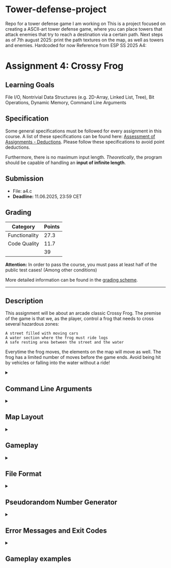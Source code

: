 # Tower-defense-project
Repo for a tower defense game I am working on
This is a project focused on creating a ASCII-art tower defense game, where you can place towers that attack enemies that try to reach a destination via a certain path. 
Next steps as of 7th august 2025:
print the path textures on the map, as well as towers and enemies. Hardcoded for now
Reference from ESP SS 2025 A4: 
# Assignment 4: Crossy Frog

## Learning Goals
File I/O, Nontrivial Data Structures (e.g. 2D-Array, Linked List, Tree), Bit Operations, Dynamic Memory, Command Line Arguments

## Specification
Some general specifications must be followed for every assignment in this course. A list of these specifications can be
found here: [Assessment of Assignments - Deductions](https://www.notion.so/coding-tugraz/Assessment-of-Assignments-How-do-you-get-your-points-d7cca6cc89a344e38ad74dd3ccb73cb3?pvs=4#e3203e50b1fc4ba787bdbf5fb46262ae).
Please follow these specifications to avoid point deductions. 

Furthermore, there is no maximum input length. *Theoretically*, the program should be capable of handling an **input of infinite length**.

## Submission
* File: a4.c
* **Deadline:** 11.06.2025, 23:59 CET

## Grading

| Category	    | Points | 
|---------------|--------|
| Functionality | 27.3   |
| Code Quality  | 11.7   |
|               | 39     |

**Attention:** In order to pass the course, you must pass at least half of the public test cases! (Among other conditions)

More detailed information can be found in the [grading scheme](https://coding-tugraz.notion.site/Assessment-of-Assignments-How-do-you-get-your-points-d7cca6cc89a344e38ad74dd3ccb73cb3). 

---

## Description
This assignment will be about an arcade classic Crossy Frog. The premise of the game is that we, as the player, control a frog that needs to cross several hazardous zones:

    A street filled with moving cars
    A water section where the frog must ride logs
    A safe resting area between the street and the water

Everytime the frog moves, the elements on the map will move as well.
The frog has a limited number of moves before the game ends. Avoid being hit by vehicles or falling into the water without a ride!

<details>
<summary><h2>Command Line Arguments</h2></summary>

The program receives five optional command line arguments: `--size`, `--moves`, `--street-distance`, `--water-distance`, and `--seed`.
Each of these arguments comes with some parameters, as described in the table below. The arguments can appear in any order, 
however, the parameters must directly follow the argument; otherwise, an error is thrown (see [Error Messages and Exit Codes](#error-messages-and-exit-codes)). 
If any of the arguments is not given in the command line, its default value should be used, as described in the table below.  

| Argument            | Num. Params (Type) | Parameters      | Default  | Bounds (lower, upper)   | Description                                                               |
|---------------------|--------------------|-----------------|----------|-------------------------|---------------------------------------------------------------------------|
| `--size`            | 2 (int, int)       | `height width ` | **9 40** | 6, INT_MAX / 6, INT_MAX | number of lanes and number of tiles in width                              |
| `--moves`           | 1 (int)            | `moves`         | **50**   | 1, INT_MAX              | the number of moves the player has to reach the goal                      |
| `--street-distance` | 2 (int, int)       | `min max`       | **4 20** | 2, INT_MAX              | the minimum and maximum distance between two vehicles on a street         |
| `--water-distance`  | 2 (int, int)       | `min max`       | **4 8**  | 2, INT_MAX              | the minimum and maximum distance between two objects on a water lane      |
| `--seed`            | 1 (int)            | `seed`          | **0**    | INT_MIN, INT_MAX        | the seed for the [pseudorandom generator](#pseudorandom-number-generator) |

An argument may be given multiple times; in that case, anything but its last occurrence should be ignored.
If the arguments are given in a wrong format or not within their respective bounds, an error is thrown and the 
program should exit with the corresponding exit code (see [Error Messages and Exit Codes](#error-messages-and-exit-codes)).

</details>

<details>
<summary><h2>Map Layout</h2></summary>

The width and height of the map are specified by the `--size` argument.

The map is represented by a set of stacked lanes. Each lane has a height of 2 ASCII characters.
The number of lanes is given by the `height` of the map. Since every lane take sup 2 characters, the height of the map
in terms of ASCII characters is `height * 2`.
The width of the map in terms of ASCII characters corresponds to the `width` parameter from the `--size` argument.

There are three types of lanes in the game, each with its own characteristics and ASCII representations.

- *Road lanes* - represented by `' '` (Spaces): These lanes are filled with cars 
- *Water lanes* - represented by `'~'`: These lanes are filled with logs
- *Safe zone* - represented by `░`: These lanes are resting areas, where the frog can rest and plan its next move.

The layout of these lanes from top to bottom is always as follows:

| Lane Type | Number of Lanes         |
|-----------|-------------------------|
| Safe zone | 1                       |
| Water     | ceil(( lanes - 3 ) /2)  |
| Safe zone | 1                       |
| Road      | floor(( lanes - 3 ) /2) |
| Safe zone | 1                       |

_The ceiling function `ceil()` rounds up to the nearest integer, and the floor function `floor()` rounds down to the nearest integer._

<details>
<summary><h3>Map Output</h3></summary>

### Printing Safe Zones

A Safe zone lane starts with three spaces (`' '`), followed by a Hashtag (`'#'`) followed by `width` times the character `░`.
At the end another Hashtag (`'#'`) is placed.

This is one safe zone lane, with a width of 10 characters:

````
   #░░░░░░░░░░#
   #░░░░░░░░░░#
````

### Printing Water and Road Lanes

Instead of three leading spaces, the water and road lanes start with a number indicating the speed of the lane,
followed by the direction of the lane (either `'>'` or `'<'`), followed by a space (`' '`).
The direction and speed are randomly generated (see [Map initialisation](#map-initialisation)).
The speed is an integer from `1` to `4`.

A Single 10 character wide water lane with a speed of 2 and a direction to the right would look like this:

````
2> #~~~~~~~~~~#
2> #~~~~~~~~~~#
````

A single 10 character wide road lane with a speed of 1 and a direction to the left would look like this:

````
1< #          #
1< #          #
````

Here is an example of an 8x40 map (8 lanes, which are 2 characters high and 40 characters wide).

````
   #░░░░░░░░░░░░░░░░░░░░░░░░░░░░░░░░░░░░░░░░# <- This is a safe zone and the goal of the frog
   #░░░░░░░░░░░░░░░░░░░░░░░░░░░░░░░░░░░░░░░░#
4< #~~~~~~~~~~~~~~~~~~~~~~~~~~~~~~~~~~~~~~~~# <- Water lane
4< #~~~~~~~~~~~~~~~~~~~~~~~~~~~~~~~~~~~~~~~~#
2> #~~~~~~~~~~~~~~~~~~~~~~~~~~~~~~~~~~~~~~~~# <- Another water lane
2> #~~~~~~~~~~~~~~~~~~~~~~~~~~~~~~~~~~~~~~~~#
2> #~~~~~~~~~~~~~~~~~~~~~~~~~~~~~~~~~~~~~~~~# <- Another water lane
2> #~~~~~~~~~~~~~~~~~~~~~~~~~~~~~~~~~~~~~~~~#
   #░░░░░░░░░░░░░░░░░░░░░░░░░░░░░░░░░░░░░░░░# <- Safe zone
   #░░░░░░░░░░░░░░░░░░░░░░░░░░░░░░░░░░░░░░░░#
1> #                                        # <- Road lane
1> #                                        #
2< #                                        # <- Another road lane
2< #                                        #
   #░░░░░░░░░░░░░░░░░░░░░░░░░░░░░░░░░░░░░░░░# <- Safe zone
   #░░░░░░░░░░░░░░░░░░░░░░░░░░░░░░░░░░░░░░░░#
````

In this map are 3 water lanes because ceil((8 - 3) / 2) = 3. 
The water lanes are followed by 2 road lanes, because floor((8 - 3) / 2) = 2.

### Map Objects

#### Frog

The frog is represented by the following ASCII art:

````
oo
/\
````

The movement of the frog can then be controlled with a set of commands (see [Gameplay](#gameplay)).
The goal of the player is to navigate the frog from the bottom of the map to the top of the map,
without being hit by a vehicle or falling into the water.

#### Cars

**Road lanes** contain **cars**, which have the following ascii representation when moving from left to right:

````
||O\_
O---O
````

Or the following ascii representation when moving from right to left:

````
_/O||
O---O
````

#### Logs

**Water lanes** contain **logs**. Logs are represented by `'B'`s. The length of logs
is variable and can be between 3 and 10 characters (see [Map Generation Algorithm](#map-initialisation)).
This is a log of length 4:

````
2> #  BBBB                   #
2> #  BBBB                   #
````

</details>


<details>
<summary><h3>Map Initialisation</h3></summary>
<a id="map-initialisation"></a>

Everytime the [start](#commands) command is entered, the map should be initialized. 
The frog is placed in the bottom safe zone of the map, in the middle of the lane.
If the lane width is odd, the frog is placed one field to the left of the middle. 

````
   #░░░oo░░░░#
   #░░░/\░░░░#
````

Otherwise exactly in the middle of the lane.

````
   #░░░░oo░░░░#
   #░░░░/\░░░░#
````

Then an initial map layout is generated.
First, the speed and direction of the lane are randomly generated. 
For this the function `random(min, max)` is used.
See [Pseudorandom Number Generator](#pseudorandom-number-generator) for more detail.
This process is described in the following pseudocode:

````
for each lane from top to bottom:
    random_number <- random(0, 1)
    if random_number equals 0:
        direction <- right
    else:
        direction <- left
    speed <- random(1, 4)
    
    setLaneSpeedAndDirection(speed, direction)
````

Things to note:
- The direction is generated before the speed! Additionally, the lanes speed and direction are generated from top 
to bottom.
- The random function is also called for safe zones! (even though the values are never used)

Next the obstacles are placed on the map. This also happens randomly. The process
uses the `--street-distance` and `--water-distance` arguments to determine the minimum and maximum distance between objects.
The process uses three key functions:

- `initializeMap()`: This iterates over the lane positions from the end of the lane to the start of the lane
  and calls the `randomlySpawnObject` function for each position.
- `getFirstObstaclePosition()`: This function reports the position of the first obstacle in the lane.
- `randomlySpawnObject(position)`: This function randomly spawns an object at the given position.


#### Initialize Map

The following pseudocode describes the `initializeMap` function:

````
function initializeMap:
    for lane from top to bottom:
        if lane is a safe zone:
            continue
        for position from end of lane to start of lane:
            randomlySpawnObject(position)
`````

Note, first position from the end is width - 1 and the last position is 0.

#### First Position Of An Obstacle

The first position of the obstacle should be the index of the
first character of the obstacle in the lane.

<details>
<summary><h5>Example</h5></summary>

In this example the first position of the obstacle is 2.

````
2> #  BBBB                   #
2> #  BBBB                   #
````

In the following example the first position of the obstacle is 3.

````
2< #                  BBBB   #
2< #                  BBBB   #
````
</details>

The function `getFirstObstaclePosition` should return a very large number if there is no obstacle in the lane.

#### Randomly Spawn An Obstacle

The following pseudocode describes the `randomlySpawnObject` function:

````
function randomlySpawnObject(position):
     first_obstacle_position <- getFirstObstaclePosition()
     
     if first_obstacle_position - position <= minimum_distance:
         return
     
     upper_limit_for_random <- 0
     if no obstacle on lane:
         upper_limit_for_random <- position - lane_width + maximum_distance + 1
     else:
         upper_limit_for_random <- position - first_obstacle_position + maximum_distance + 1   
 
     random_number = random(0, upper_limit_for_random)
     if random_number equals 0:
         if lane is street:
             spawn_new_car(position)
         else if lane is water:
             length <- random(minimum_length, maximum_length)
             spawn_new_log(position, length)
````

Note, that the values of `minimum_distance`, `maximum_distance`
are given by the `--street-distance` and `--water-distance` arguments. They depend on the type of the lane.
The `minimum_length`, and `maximum_length` are 3 and 10.
Also, if the algorithm decides to spawn a new object at a `position`, the tip of the object should be at that `position`.

<details>
<summary><h5>Example</h5></summary>

````
2< #                   #
2< #                   #
````

In this example, the algorithm decided to spawn a new car at the position 2 on the lane above.

````
2< #                _/O#
2< #                O--#
````

</details>
</details>

<details>
<summary><h3>Updating The Lanes</h3></summary>
<a id="updating-the-map"></a>

Everytime the frog moves, or the `stay` command is used, the map should be updated, 
and the objects on the map should move, in the direction of the lane at the speed of the lane.
Logically that happens **after** the frog has moved.
The speed of the lane determines the number of characters an object moves in one update.
If the frog is on a log, it should move with the log.

<details>
<summary><h5>Example</h5></summary>
If the speed of a lane is 2 and the direction is right, a car would move like that:

Before the update:

````
2> #   ||O\_         #
2> #   O---O         #
````

After the update

````
2> #     ||O\_       #
2> #     O---O       #
````

</details>

If the object reaches the end of the lane, it will disappear, character by character, until it is gone.
Once no character is visible on the lane, the object should cease to exist. This is important
for the `save` and `load` commands.

<details>
<summary><h5>Example</h5></summary>

E.g. if the speed of a street is 2 and the direction is left, a Car would move like that:
 
Before the update

````
2< #_/O||                 #
2< #O---O                 #
````
After the update

````
2< #O||                   #
2< #--O                   #
````

</details>

When the objects are updated, it must also be decided whether a new object should be spawned at the start of a lane (position 0). 
This is done by the `randomlySpawnObject` function after the objects have been moved.

If the speed of the lane is greater than 1, the obstacles should be moved in steps of one character at
a time until the correct number of characters has been moved. After every step, the `randomlySpawnObject` function
should be called to check if a new object should be spawned at the start of the lane.

</details>

<details>
<summary><h3>Putting It All Together</h3></summary>
<a id="putting-it-all-together"></a>

If the game **is running** (or one time when the player won or lost) the map should be printed after every **successful** command execution
The map should be printed from the top lane to the bottom lane.
Note, that the frog is prioritized over all other objects. If the frog is on the same position as another object,
the frog should be drawn.
The map is followed up by an empty line.
Under this empty line should be an indicator of the number of moves left.

```
Moves left: <number of moves left>\n
```

<details>

<summary><h4>Example</h4></summary>

````
   #░░░░░░░░░░░░░░░░░░░░░░░░░░░░░░░░░░░░░░░░#
   #░░░░░░░░░░░░░░░░░░░░░░░░░░░░░░░░░░░░░░░░#
4< #~BBB~~~~~~~BBBB~~~~~~~BBB~~~~~~~BBBBB~~~#
4< #~BBB~~~~~~~BBBB~~~~~~~BBB~~~~~~~BBBBB~~~#
4< #~~~~~~~BBBBB~~~~~~~BBB~~~~~~~~BBBBBBB~~~#
4< #~~~~~~~BBBBB~~~~~~~BBB~~~~~~~~BBBBBBB~~~#
1> #BB~~~~~BBB~~~~BBBBBBBBB~~~~~~~BBBBBBBBB~#
1> #BB~~~~~BBB~~~~BBBBBBBBB~~~~~~~BBBBBBBBB~#
   #░░░░░░░░░░░░░░░░░░░░░░░░░░░░░░░░░░░░░░░░#
   #░░░░░░░░░░░░░░░░░░░░░░░░░░░░░░░░░░░░░░░░#
4> #O\_       ||O\_               ||O\_     #
4> #--O       O---O               O---O     #
4> #||O\_                    ||O\_          #
4> #O---O                    O---O          #
3< #           _/O||                     _/O#
3< #           O---O                     O--#
   #░░░░░░░░░░░░░░░░░░░oo░░░░░░░░░░░░░░░░░░░#
   #░░░░░░░░░░░░░░░░░░░/\░░░░░░░░░░░░░░░░░░░#

Moves left: 50
````

</details>
</details>
</details>

<details>
<summary><h2>Gameplay</h2></summary>

When the game first starts, the command line arguments are parsed.
If that didn't result in any errors, which would lead to an exit code,
the [pseudorandom number generator](#pseudorandom-number-generator) 
should be seeded with the seed given by the `--seed` argument.
After that, the game should print the following welcome message:
    
```
Welcome to Crossy Frog! Get ready for an adventure!\n\n
```

From now on, the player can enter commands to control the frog or save/load the game.

### Commands
When running, the program should always output the following command prompt (mind the spaces):

```
 > 
```

If the prompt is not printed, the testcases will time out!
The user can then enter commands to control the frog or save/load the game.
**The length of the input is not limited.** The following commands are available:

| Command | Parameters  | Description                                       |
|---------|-------------|---------------------------------------------------|
| `start` | *none*      | Generates the map and starts the game             |
| `up`    | *none*      | Makes the frog go 2 characters upwards            |
| `down`  | *none*      | Makes the frog go 2 characters downwards          |
| `left`  | *none*      | Makes the frog go 2 characters to the left        |
| `right` | *none*      | Makes the frog go 2 characters to the right       |
| `stay`  | *none*      | The frog stays in place for one turn              |
| `crawl` | `direction` | The frog moves only by one character instead of 2 |
| `save`  | `filename`  | Saves the current game to a file                  |
| `load`  | `filename`  | Loads a game from a file                          |
| `quit`  | *none*      | Quits the game                                    |
| `EOF`   | *none*      | Quits the game without a message                  |

If a command is entered that is not in the list above or if the command is missing arguments,
the program should print an [error message](#error-messages-and-exit-codes) and continue with another command prompt.
More than one space between commands and parameters will not be tested.

Initially, the player has the option to either start the game, load a game from a file, or quit the game.
If the game is running, the map should be printed after every successful command execution (except for quit and EOF).

Also, everytime the frog moves (or the `stay` command is used), the map should be updated.

If the frog reaches the top of the Safe Zone, the game should end and the following message should be printed.
Note, that the program execution should not end, but give the player the option to start a new game.

```
Congratulations! You made it to the top!\n\n
```

The game can also be lost. The following things can happen and should be handled in this order:

| Event                                            | Message                                        |
|--------------------------------------------------|------------------------------------------------|
| The player runs out of moves                     | `Game Over! You ran out of moves!\n\n`         |
| Frog collides with a vehicle                     | `Game Over! You got run over!\n\n`             |
| Frog falls into the water                        | `Game Over! You drowned!\n\n`                  | 
| Frog gets flushed off of the map on a water lane | `Game Over! You got flushed from the map!\n\n` |

If the game is lost or won, the map should be printed one last time, after printing
the message.

<details>
<summary><h4>EOF</h4></summary>

Ends the game without a message with exit code 0. Note, that this is not the string `"EOF"`, but the value that indicates
that the input stream has been closed (e.g. when the terminal is closed).
EOF in a terminal can be triggered by pressing `Ctrl+D` key combination on Unix systems and `Ctrl+Z` on Windows systems.

</details>

<details>
<summary><h4>quit</h4></summary>

Ends the game with exit code 0 and the following message:

```
Bye!\n
```

</details>

<details>
<summary><h4>start</h4></summary>

When the `start` command is entered, the game starts. The frog is placed
at its starting position and the map is initialized with cars and logs
according to the map generation algorithm.
Throughout the game, the player should always be able to enter this command to restart the game. After every
call, a new map should be generated. 
The number of remaining moves should be reset to the value given by the `--moves` argument.
After that, the following message should be printed:

```
The Game started! Hop fast, dodge smart and reach the top!\n\n
```

Followed by the map and the number of moves left.

<details>
<summary><h4>Example</h4></summary>

````
 > start
The Game started! Hop fast, dodge smart and reach the top!

   #░░░░░░░░░░░░░░░░░░░░░░░░░░░░░░░░░░░░░░░░#
   #░░░░░░░░░░░░░░░░░░░░░░░░░░░░░░░░░░░░░░░░#
4< #~~~~~BBBBBBBBBB~~~~~~~BBBBBB~~~~~~~BBBBB#
4< #~~~~~BBBBBBBBBB~~~~~~~BBBBBB~~~~~~~BBBBB#
4< #~~~~~~~~BBBBBBBB~~~~~BBBB~~~~~BBBBBB~~~~#
4< #~~~~~~~~BBBBBBBB~~~~~BBBB~~~~~BBBBBB~~~~#
1> #~~~~~~BBBBBBBB~~~~BBBB~~~~~~~BBBBBBB~~~~#
1> #~~~~~~BBBBBBBB~~~~BBBB~~~~~~~BBBBBBB~~~~#
   #░░░░░░░░░░░░░░░░░░░░░░░░░░░░░░░░░░░░░░░░#
   #░░░░░░░░░░░░░░░░░░░░░░░░░░░░░░░░░░░░░░░░#
4> #O\_     ||O\_              ||O\_        #
4> #--O     O---O              O---O        #
4> #_              ||O\_               ||O\_#
4> #O              O---O               O---O#
   #░░░░░░░░░░░░░░░░░░░oo░░░░░░░░░░░░░░░░░░░#
   #░░░░░░░░░░░░░░░░░░░/\░░░░░░░░░░░░░░░░░░░#

Moves left: 50
 > 
````

</details>
</details>

<details>
<summary><h4>up, down, left, right, stay</h4></summary>

When the `up`, `down`, `left`, `right` or `stay` command is entered, the frog should move in the corresponding direction
by two ASCII characters or stay in place in case of the `stay` command.

If the frog is at the leftmost or rightmost position, it stays in place and
this will still count as a move. That means the number of moves left should be decremented by one.

If the frog is only able to move one character and would hit one of the ends of the map otherwise, it should
move by only one character. The same holds true for the bottom of the map. If the frog is at the bottom of the map
and moves down, the frog shouldn't move, but the move should still count.

Despite that, the frog can indirectly still be partially moved outside the map if it is on a
log that moves out of the map.

</details>

<details>
<summary><h4>crawl</h4></summary>

The command `crawl` is used to move the frog only by one character instead of two. 
It expects one parameter, which is the direction the frog should move. The direction can be one of the following values:

- `left`
- `right`

If the direction is not valid or the command is missing arguments, the program should print an [error message](#error-messages-and-exit-codes).

Otherwise, the movement behaviour should be the same as with the `left`, `right` commands, but the frog should only move by one character.

</details>
<details>
<summary><h4>load, save</h4></summary>

When the `save` and `load` commands are entered, the current game state should be saved to a file or loaded from a file, respectively.
If the file cannot be opened, the corresponding error message should be printed (see [Error Messages and Exit Codes](#error-messages-and-exit-codes)).

<details>
<summary><h4>save</h4></summary>

The game state should be saved to a file using the format described in the section [File Format](#file-format).
This command should only work if the game has been started. Otherwise, the corresponding error message should be printed.
Once the game state is saved, the following message should be printed.

```
Game saved successfully!\n\n
```

If a file already exists with the same name, it should be overwritten.

</details>

<details>
<summary><h4>load</h4></summary>

The game state should be loaded from a file using the format described in the section [File Format](#file-format).
The current state of the game should be replaced by the state loaded from the file.
Once the game state is loaded, the following message should be printed.

```
Game loaded successfully!\n\n
```

Even if the game hasn't been started yet, after loading the game, the game should be considered started.
The start message should not be printed again.

If the file cannot be opened, or the magic info bytes are missing, the corresponding error message should be printed. (see [Error Messages and Exit Codes](#error-messages-and-exit-codes))

</details>

</details>

</details>

<details>
<summary><h2>File Format</h2></summary>
<a id="file-format"></a>

The file format is a binary file, which contains the following general game state information in that order:

    +----------------------------------------+
    | Magic Info "ESP\n" (4B)                |
    +----------------------------------------+
    | Map Height (4B)                        |
    +----------------------------------------+
    | Map Width (4B)                         |
    +----------------------------------------+
    | Min Street Dist (4B)                   |
    +----------------------------------------+
    | Max Street Dist (4B)                   |
    +----------------------------------------+
    | Min Water Dist (4B)                    |
    +----------------------------------------+
    | Max Water Dist (4B)                    |
    +----------------------------------------+
    | Moves Left (4B)                        |
    +----------------------------------------+
    | Frog Lane Index (4B)                   |
    +----------------------------------------+
    | Frog Position In Lane (4B)             |
    +----------------------------------------+
    | --- Lane 1 Data ---                    |
    | Lane Info Byte (1B)                    |
    | [If obstacles present:]                |
    |    Obstacle Info Byte (1B)             |
    |    Obstacle Position (4B)              |
    |    Obstacle Width (4B)                 |
    |    ... (Additional obstacles) ...      |
    +----------------------------------------+
    | --- Lane 2 Data ---                    |
    | Lane Info Byte (1B)                    |
    | [If obstacles present:]                |
    |    ...                                 |
    +----------------------------------------+
    | ...                                    |
    +----------------------------------------+

If the first four magic bytes are present, the file can be assumed to be valid.
The frog and obstacle positions refer to the index of the leftmost character of the frog or obstacle in the lane.

The lanes are stored from top to bottom. For each lane there is a lane info byte, which contains some information about the lane.
The LSB of the info byte indicates whether there is at least one obstacle on the lane. In that case, an obstacle info byte follows.
The Lane info byte contains the following information:

| **Bits** (from MSB to LSB) | **Field**        | **Possible Values**                                                            |
|----------------------------|------------------|--------------------------------------------------------------------------------|
| **7-6**                    | **Lane Type**    | `00`: Street lane<br>`01`: Water lane<br>`10`: Safe zone                       |
| **5-4**                    | **Lane Speed**   | `00`: Speed = 1<br>`01`: Speed = 2<br>`10`: Speed = 3<br>`11`: Speed = 4       |
| **3**                      | **Direction**    | `0`: Left<br>`1`: Right                                                        |
| **2-1**                    | **Ignored**      | (These bits are not used)                                                      |
| **0**                      | **Obstacle Flag**| `0`: No obstacle on lane<br>`1`: At least one obstacle is present              |

The obstacles are stored in the order from left to right (not in lane direction!) <br>
The info byte of the contains the following information:

| **Bits** (from MSB to LSB) | **Field**         | **Possible Values**                                          |
|----------------------------|-------------------|--------------------------------------------------------------|
| **7-2**                    | **Ignored**       | (These 6 bits are not used)                                  |
| **1**                      | **Obstacle Type** | `0`: Car<br>`1`: Log                                         |
| **0**                      | **Obstacle Flag** | `0`: No additional obstacle<br>`1`: Another obstacle follows |

After the info byte, the position of the obstacle in the lane is stored (4 bytes),
followed by the width of the obstacle in characters (4 bytes).
Cars have a fixed width of 5 characters and the width of logs is variable.

Note: Since the whole obstacle does not have to be on the lane at any given time, the position can be **negative**!

</details>

<details>
<summary><h2>Pseudorandom Number Generator</h2></summary>
<a id="pseudorandom-number-generator"></a>

To generate random numbers, we use the `rand()` function from the C standard library. This function returns a sufficiently
random number on each call.

The numbers are not truly random, but [pseudorandom](https://en.wikipedia.org/wiki/Pseudorandomness). This has the side
effect that the generated numbers are reproducible by using a seed. This seed is passed to the pseudorandom number
generator once, before all numbers are generated. In the C implementation, the function `srand()` is used to pass the
seed to the generator. **Call `srand()` exactly *once* at the very beginning of your program with the seed passed as a
command line argument.**

If the description states that random(a,b) should be used to generate a random number between a and b, this means
the following algorithm should be used.

```
random_number = a + rand() % (b - a + 1)
```

</details>

<details>
<summary><h2>Error Messages and Exit Codes</h2></summary>
<a id="error-messages-and-exit-codes"></a>

While the program is running, the following errors must be detected and handled:

| Exit Code | Error Message                                    | Error to detect                                                                                       | Game phase    |
|-----------|--------------------------------------------------|-------------------------------------------------------------------------------------------------------|---------------|
| 1         | `Out of memory!\n`                               | Out of memory, allocation failed                                                                      | All           |
| 2         | `Invalid number of arguments given!\n`           | The argument count has an inconsistent value                                                          | CLI Arguments |
| 3         | `Unexpected argument provided!\n`                | An argument which does not exist was passed to the program                                            | CLI Arguments |
| 4         | `Invalid argument type!\n`                       | A parameter for an argument was not of the expected type (if a string cannot be parsed as an integer) | CLI Arguments |
| 5         | `Invalid argument value!\n`                      | The value of a parameter was invalid (invalid bounds of an integer)                                   | CLI Arguments |
|           | `Error: Unknown command!\n`                      | An unknown command was entered                                                                        | Gameplay      |
|           | `Error: Command is missing arguments!\n`         | The command requires more arguments than entered                                                      | Gameplay      | 
|           | `Error: Too many arguments given for command!\n` | There were more arguments given than the command requires                                             | Gameplay      |
|           | `Error: Invalid arguments given!\n`              | A given argument was not valid, e.g., because it has the wrong type                                   | Gameplay      |         
|           | `Error: Failed to open file!\n`                  | The file could not be opened/does not exist                                                           | Gameplay      |
|           | `Error: Invalid file content!\n`                 | The magic number in the file was incorrect/not there                                                  | Gameplay      |
|           | `Error: Game is not running!\n`                  | A command was entered before the game was started                                                     | Gameplay      |

Other errors, which are not mentioned here, do not have to be detected or handled; you may assume they will never occur.
If an exit code is specified, the program should terminate with that return value. Otherwise, the program should not
exit, but continue to run. After a successful run without any errors, the program should return 0.

If an error is encountered within the game, while handling a command, the command prompt should be printed again after
the corresponding error message has been output and the game should continue as if the failing command has never been 
entered.

*Note: For the sake of simplicity, we will not test cases where multiple errors occur at once.*

</details>

<details>
<summary><h2>Gameplay examples</h2></summary>

<details>
<summary><h3>Gameplay example 1</h3></summary>

````
Welcome to Crossy Frog! Get ready for an adventure!

 > start
The Game started! Hop fast, dodge smart and reach the top!

   #░░░░░░░░░░░░░░░░░░░░░░░░░░░░░░░░░░░░░░░░#
   #░░░░░░░░░░░░░░░░░░░░░░░░░░░░░░░░░░░░░░░░#
4< #~BBBBBB~~~~~~BBBBBBBBB~~~~BBBBBBBBB~~~~~#
4< #~BBBBBB~~~~~~BBBBBBBBB~~~~BBBBBBBBB~~~~~#
4< #~~~BBBBBBBBB~~~~~~BBBB~~~~~~~~BBBBBBBB~~#
4< #~~~BBBBBBBBB~~~~~~BBBB~~~~~~~~BBBBBBBB~~#
1> #~BBBB~~~~~~~BBBBBBBB~~~~BBBBBB~~~~~BBBB~#
1> #~BBBB~~~~~~~BBBBBBBB~~~~BBBBBB~~~~~BBBB~#
   #░░░░░░░░░░░░░░░░░░░░░░░░░░░░░░░░░░░░░░░░#
   #░░░░░░░░░░░░░░░░░░░░░░░░░░░░░░░░░░░░░░░░#
4> # ||O\_         ||O\_                    #
4> # O---O         O---O                    #
4> # ||O\_              ||O\_               #
4> # O---O              O---O               #
3< #      _/O||                    _/O||    #
3< #      O---O                    O---O    #
   #░░░░░░░░░░░░░░░░░░░oo░░░░░░░░░░░░░░░░░░░#
   #░░░░░░░░░░░░░░░░░░░/\░░░░░░░░░░░░░░░░░░░#

Moves left: 50
 > up
   #░░░░░░░░░░░░░░░░░░░░░░░░░░░░░░░░░░░░░░░░#
   #░░░░░░░░░░░░░░░░░░░░░░░░░░░░░░░░░░░░░░░░#
4< #BBB~~~~~~BBBBBBBBB~~~~BBBBBBBBB~~~~~~~BB#
4< #BBB~~~~~~BBBBBBBBB~~~~BBBBBBBBB~~~~~~~BB#
4< #BBBBBBBB~~~~~~BBBB~~~~~~~~BBBBBBBB~~~~~B#
4< #BBBBBBBB~~~~~~BBBB~~~~~~~~BBBBBBBB~~~~~B#
1> #~~BBBB~~~~~~~BBBBBBBB~~~~BBBBBB~~~~~BBBB#
1> #~~BBBB~~~~~~~BBBBBBBB~~~~BBBBBB~~~~~BBBB#
   #░░░░░░░░░░░░░░░░░░░░░░░░░░░░░░░░░░░░░░░░#
   #░░░░░░░░░░░░░░░░░░░░░░░░░░░░░░░░░░░░░░░░#
4> #     ||O\_         ||O\_                #
4> #     O---O         O---O                #
4> #     ||O\_              ||O\_           #
4> #     O---O              O---O           #
3< #   _/O||           oo       _/O||       #
3< #   O---O           /\       O---O       #
   #░░░░░░░░░░░░░░░░░░░░░░░░░░░░░░░░░░░░░░░░#
   #░░░░░░░░░░░░░░░░░░░░░░░░░░░░░░░░░░░░░░░░#

Moves left: 49
 > up
   #░░░░░░░░░░░░░░░░░░░░░░░░░░░░░░░░░░░░░░░░#
   #░░░░░░░░░░░░░░░░░░░░░░░░░░░░░░░░░░░░░░░░#
4< #~~~~~BBBBBBBBB~~~~BBBBBBBBB~~~~~~~BBBBBB#
4< #~~~~~BBBBBBBBB~~~~BBBBBBBBB~~~~~~~BBBBBB#
4< #BBBB~~~~~~BBBB~~~~~~~~BBBBBBBB~~~~~BBB~~#
4< #BBBB~~~~~~BBBB~~~~~~~~BBBBBBBB~~~~~BBB~~#
1> #~~~BBBB~~~~~~~BBBBBBBB~~~~BBBBBB~~~~~BBB#
1> #~~~BBBB~~~~~~~BBBBBBBB~~~~BBBBBB~~~~~BBB#
   #░░░░░░░░░░░░░░░░░░░░░░░░░░░░░░░░░░░░░░░░#
   #░░░░░░░░░░░░░░░░░░░░░░░░░░░░░░░░░░░░░░░░#
4> #         ||O\_         ||O\_            #
4> #         O---O         O---O            #
4> #_        ||O\_     oo       ||O\_       #
4> #O        O---O     /\       O---O       #
3< #_/O||                    _/O||          #
3< #O---O                    O---O          #
   #░░░░░░░░░░░░░░░░░░░░░░░░░░░░░░░░░░░░░░░░#
   #░░░░░░░░░░░░░░░░░░░░░░░░░░░░░░░░░░░░░░░░#

Moves left: 48
 > up
   #░░░░░░░░░░░░░░░░░░░░░░░░░░░░░░░░░░░░░░░░#
   #░░░░░░░░░░░░░░░░░░░░░░░░░░░░░░░░░░░░░░░░#
4< #~BBBBBBBBB~~~~BBBBBBBBB~~~~~~~BBBBBB~~~~#
4< #~BBBBBBBBB~~~~BBBBBBBBB~~~~~~~BBBBBB~~~~#
4< #~~~~~~BBBB~~~~~~~~BBBBBBBB~~~~~BBB~~~~~~#
4< #~~~~~~BBBB~~~~~~~~BBBBBBBB~~~~~BBB~~~~~~#
1> #~~~~BBBB~~~~~~~BBBBBBBB~~~~BBBBBB~~~~~BB#
1> #~~~~BBBB~~~~~~~BBBBBBBB~~~~BBBBBB~~~~~BB#
   #░░░░░░░░░░░░░░░░░░░░░░░░░░░░░░░░░░░░░░░░#
   #░░░░░░░░░░░░░░░░░░░░░░░░░░░░░░░░░░░░░░░░#
4> #             ||O\_ oo      ||O\_        #
4> #             O---O /\      O---O        #
4> #||O\_        ||O\_              ||O\_   #
4> #O---O        O---O              O---O   #
3< #||                    _/O||             #
3< #-O                    O---O             #
   #░░░░░░░░░░░░░░░░░░░░░░░░░░░░░░░░░░░░░░░░#
   #░░░░░░░░░░░░░░░░░░░░░░░░░░░░░░░░░░░░░░░░#

Moves left: 47
 > up
   #░░░░░░░░░░░░░░░░░░░░░░░░░░░░░░░░░░░░░░░░#
   #░░░░░░░░░░░░░░░░░░░░░░░░░░░░░░░░░░░░░░░░#
4< #BBBBBB~~~~BBBBBBBBB~~~~~~~BBBBBB~~~~~BBB#
4< #BBBBBB~~~~BBBBBBBBB~~~~~~~BBBBBB~~~~~BBB#
4< #~~BBBB~~~~~~~~BBBBBBBB~~~~~BBB~~~~~~~BBB#
4< #~~BBBB~~~~~~~~BBBBBBBB~~~~~BBB~~~~~~~BBB#
1> #~~~~~BBBB~~~~~~~BBBBBBBB~~~~BBBBBB~~~~~B#
1> #~~~~~BBBB~~~~~~~BBBBBBBB~~~~BBBBBB~~~~~B#
   #░░░░░░░░░░░░░░░░░░░oo░░░░░░░░░░░░░░░░░░░#
   #░░░░░░░░░░░░░░░░░░░/\░░░░░░░░░░░░░░░░░░░#
4> #|O\_             ||O\_         ||O\_    #
4> #---O             O---O         O---O    #
4> #    ||O\_        ||O\_              ||O\#
4> #    O---O        O---O              O---#
3< #                   _/O||              _/#
3< #                   O---O              O-#
   #░░░░░░░░░░░░░░░░░░░░░░░░░░░░░░░░░░░░░░░░#
   #░░░░░░░░░░░░░░░░░░░░░░░░░░░░░░░░░░░░░░░░#

Moves left: 46
 > up
   #░░░░░░░░░░░░░░░░░░░░░░░░░░░░░░░░░░░░░░░░#
   #░░░░░░░░░░░░░░░░░░░░░░░░░░░░░░░░░░░░░░░░#
4< #BB~~~~BBBBBBBBB~~~~~~~BBBBBB~~~~~BBBBB~~#
4< #BB~~~~BBBBBBBBB~~~~~~~BBBBBB~~~~~BBBBB~~#
4< #BB~~~~~~~~BBBBBBBB~~~~~BBB~~~~~~~BBBBB~~#
4< #BB~~~~~~~~BBBBBBBB~~~~~BBB~~~~~~~BBBBB~~#
1> #~~~~~~BBBB~~~~~~~BBBooBBB~~~~BBBBBB~~~~~#
1> #~~~~~~BBBB~~~~~~~BBB/\BBB~~~~BBBBBB~~~~~#
   #░░░░░░░░░░░░░░░░░░░░░░░░░░░░░░░░░░░░░░░░#
   #░░░░░░░░░░░░░░░░░░░░░░░░░░░░░░░░░░░░░░░░#
4> #   ||O\_             ||O\_         ||O\_#
4> #   O---O             O---O         O---O#
4> #        ||O\_        ||O\_              #
4> #        O---O        O---O              #
3< #                _/O||              _/O||#
3< #                O---O              O---O#
   #░░░░░░░░░░░░░░░░░░░░░░░░░░░░░░░░░░░░░░░░#
   #░░░░░░░░░░░░░░░░░░░░░░░░░░░░░░░░░░░░░░░░#

Moves left: 45
 > crawl left
   #░░░░░░░░░░░░░░░░░░░░░░░░░░░░░░░░░░░░░░░░#
   #░░░░░░░░░░░░░░░░░░░░░░░░░░░░░░░░░░░░░░░░#
4< #~~BBBBBBBBB~~~~~~~BBBBBB~~~~~BBBBB~~~~~~#
4< #~~BBBBBBBBB~~~~~~~BBBBBB~~~~~BBBBB~~~~~~#
4< #~~~~~~BBBBBBBB~~~~~BBB~~~~~~~BBBBB~~~~~~#
4< #~~~~~~BBBBBBBB~~~~~BBB~~~~~~~BBBBB~~~~~~#
1> #~~~~~~~BBBB~~~~~~~BBooBBBB~~~~BBBBBB~~~~#
1> #~~~~~~~BBBB~~~~~~~BB/\BBBB~~~~BBBBBB~~~~#
   #░░░░░░░░░░░░░░░░░░░░░░░░░░░░░░░░░░░░░░░░#
   #░░░░░░░░░░░░░░░░░░░░░░░░░░░░░░░░░░░░░░░░#
4> #       ||O\_             ||O\_         |#
4> #       O---O             O---O         O#
4> #            ||O\_        ||O\_          #
4> #            O---O        O---O          #
3< #             _/O||              _/O||   #
3< #             O---O              O---O   #
   #░░░░░░░░░░░░░░░░░░░░░░░░░░░░░░░░░░░░░░░░#
   #░░░░░░░░░░░░░░░░░░░░░░░░░░░░░░░░░░░░░░░░#

Moves left: 44
 > up
   #░░░░░░░░░░░░░░░░░░░░░░░░░░░░░░░░░░░░░░░░#
   #░░░░░░░░░░░░░░░░░░░░░░░░░░░░░░░░░░░░░░░░#
4< #BBBBBBB~~~~~~~BBBBBB~~~~~BBBBB~~~~~~~BBB#
4< #BBBBBBB~~~~~~~BBBBBB~~~~~BBBBB~~~~~~~BBB#
4< #~~BBBBBBBB~~~~~Boo~~~~~~~BBBBB~~~~~~BBBB#
4< #~~BBBBBBBB~~~~~B/\~~~~~~~BBBBB~~~~~~BBBB#
1> #B~~~~~~~BBBB~~~~~~~BBBBBBBB~~~~BBBBBB~~~#
1> #B~~~~~~~BBBB~~~~~~~BBBBBBBB~~~~BBBBBB~~~#
   #░░░░░░░░░░░░░░░░░░░░░░░░░░░░░░░░░░░░░░░░#
   #░░░░░░░░░░░░░░░░░░░░░░░░░░░░░░░░░░░░░░░░#
4> #           ||O\_             ||O\_      #
4> #           O---O             O---O      #
4> #\_              ||O\_        ||O\_      #
4> #-O              O---O        O---O      #
3< #          _/O||              _/O||      #
3< #          O---O              O---O      #
   #░░░░░░░░░░░░░░░░░░░░░░░░░░░░░░░░░░░░░░░░#
   #░░░░░░░░░░░░░░░░░░░░░░░░░░░░░░░░░░░░░░░░#

Moves left: 43
 > up
   #░░░░░░░░░░░░░░░░░░░░░░░░░░░░░░░░░░░░░░░░#
   #░░░░░░░░░░░░░░░░░░░░░░░░░░░░░░░░░░░░░░░░#
4< #BBB~~~~~~~BBooBB~~~~~BBBBB~~~~~~~BBBBBBB#
4< #BBB~~~~~~~BB/\BB~~~~~BBBBB~~~~~~~BBBBBBB#
4< #BBBBBB~~~~~BBB~~~~~~~BBBBB~~~~~~BBBBBB~~#
4< #BBBBBB~~~~~BBB~~~~~~~BBBBB~~~~~~BBBBBB~~#
1> #BB~~~~~~~BBBB~~~~~~~BBBBBBBB~~~~BBBBBB~~#
1> #BB~~~~~~~BBBB~~~~~~~BBBBBBBB~~~~BBBBBB~~#
   #░░░░░░░░░░░░░░░░░░░░░░░░░░░░░░░░░░░░░░░░#
   #░░░░░░░░░░░░░░░░░░░░░░░░░░░░░░░░░░░░░░░░#
4> #\_             ||O\_             ||O\_  #
4> #-O             O---O             O---O  #
4> # ||O\_              ||O\_        ||O\_  #
4> # O---O              O---O        O---O  #
3< #       _/O||              _/O||         #
3< #       O---O              O---O         #
   #░░░░░░░░░░░░░░░░░░░░░░░░░░░░░░░░░░░░░░░░#
   #░░░░░░░░░░░░░░░░░░░░░░░░░░░░░░░░░░░░░░░░#

Moves left: 42
 > up
Congratulations! You made it to the top!

   #░░░░░░░░░░░░oo░░░░░░░░░░░░░░░░░░░░░░░░░░#
   #░░░░░░░░░░░░/\░░░░░░░░░░░░░░░░░░░░░░░░░░#
4< #~~~~~~BBBBBB~~~~~BBBBB~~~~~~~BBBBBBB~~~~#
4< #~~~~~~BBBBBB~~~~~BBBBB~~~~~~~BBBBBBB~~~~#
4< #BB~~~~~BBB~~~~~~~BBBBB~~~~~~BBBBBB~~~~~B#
4< #BB~~~~~BBB~~~~~~~BBBBB~~~~~~BBBBBB~~~~~B#
1> #BBB~~~~~~~BBBB~~~~~~~BBBBBBBB~~~~BBBBBB~#
1> #BBB~~~~~~~BBBB~~~~~~~BBBBBBBB~~~~BBBBBB~#
   #░░░░░░░░░░░░░░░░░░░░░░░░░░░░░░░░░░░░░░░░#
   #░░░░░░░░░░░░░░░░░░░░░░░░░░░░░░░░░░░░░░░░#
4> # ||O\_             ||O\_             ||O#
4> # O---O             O---O             O--#
4> #     ||O\_              ||O\_        ||O#
4> #     O---O              O---O        O--#
3< #    _/O||              _/O||            #
3< #    O---O              O---O            #
   #░░░░░░░░░░░░░░░░░░░░░░░░░░░░░░░░░░░░░░░░#
   #░░░░░░░░░░░░░░░░░░░░░░░░░░░░░░░░░░░░░░░░#

Moves left: 41
 > quit
Bye!
````

</details>

<details>
<summary><h3>Gameplay example 2</h3></summary>

````
Welcome to Crossy Frog! Get ready for an adventure!

 > start
The Game started! Hop fast, dodge smart and reach the top!

   #░░░░░░░░░░░░░░░░░░░░░░░░░░░░░░░░░░░░░░░░#
   #░░░░░░░░░░░░░░░░░░░░░░░░░░░░░░░░░░░░░░░░#
2> #BBBB~~~~BBBBBBBBB~~~~~~BBBBBBBBBB~~~~~~~#
2> #BBBB~~~~BBBBBBBBB~~~~~~BBBBBBBBBB~~~~~~~#
1> #BBBBBB~~~~~~~BBBBBBB~~~~~~BBBBBBBBB~~~~~#
1> #BBBBBB~~~~~~~BBBBBBB~~~~~~BBBBBBBBB~~~~~#
1> #~~~~~BBBB~~~~~~~~BBBB~~~~~~BBBBBBBBB~~~~#
1> #~~~~~BBBB~~~~~~~~BBBB~~~~~~BBBBBBBBB~~~~#
   #░░░░░░░░░░░░░░░░░░░░░░░░░░░░░░░░░░░░░░░░#
   #░░░░░░░░░░░░░░░░░░░░░░░░░░░░░░░░░░░░░░░░#
3< #       _/O||      _/O||    _/O||        #
3< #       O---O      O---O    O---O        #
4> #       ||O\_                    ||O\_   #
4> #       O---O                    O---O   #
4< #     _/O||                  _/O||     _/#
4< #     O---O                  O---O     O-#
   #░░░░░░░░░░░░░░░░░░░oo░░░░░░░░░░░░░░░░░░░#
   #░░░░░░░░░░░░░░░░░░░/\░░░░░░░░░░░░░░░░░░░#

Moves left: 50
 > up
   #░░░░░░░░░░░░░░░░░░░░░░░░░░░░░░░░░░░░░░░░#
   #░░░░░░░░░░░░░░░░░░░░░░░░░░░░░░░░░░░░░░░░#
2> #BBBBBB~~~~BBBBBBBBB~~~~~~BBBBBBBBBB~~~~~#
2> #BBBBBB~~~~BBBBBBBBB~~~~~~BBBBBBBBBB~~~~~#
1> #BBBBBBB~~~~~~~BBBBBBB~~~~~~BBBBBBBBB~~~~#
1> #BBBBBBB~~~~~~~BBBBBBB~~~~~~BBBBBBBBB~~~~#
1> #~~~~~~BBBB~~~~~~~~BBBB~~~~~~BBBBBBBBB~~~#
1> #~~~~~~BBBB~~~~~~~~BBBB~~~~~~BBBBBBBBB~~~#
   #░░░░░░░░░░░░░░░░░░░░░░░░░░░░░░░░░░░░░░░░#
   #░░░░░░░░░░░░░░░░░░░░░░░░░░░░░░░░░░░░░░░░#
3< #    _/O||      _/O||    _/O||           #
3< #    O---O      O---O    O---O           #
4> #O\_        ||O\_                    ||O\#
4> #--O        O---O                    O---#
4< # _/O||             oo   _/O||     _/O|| #
4< # O---O             /\   O---O     O---O #
   #░░░░░░░░░░░░░░░░░░░░░░░░░░░░░░░░░░░░░░░░#
   #░░░░░░░░░░░░░░░░░░░░░░░░░░░░░░░░░░░░░░░░#

Moves left: 49
 > up
Game Over! You got run over!

   #░░░░░░░░░░░░░░░░░░░░░░░░░░░░░░░░░░░░░░░░#
   #░░░░░░░░░░░░░░░░░░░░░░░░░░░░░░░░░░░░░░░░#
2> #BBBBBBBB~~~~BBBBBBBBB~~~~~~BBBBBBBBBB~~~#
2> #BBBBBBBB~~~~BBBBBBBBB~~~~~~BBBBBBBBBB~~~#
1> #~BBBBBBB~~~~~~~BBBBBBB~~~~~~BBBBBBBBB~~~#
1> #~BBBBBBB~~~~~~~BBBBBBB~~~~~~BBBBBBBBB~~~#
1> #B~~~~~~BBBB~~~~~~~~BBBB~~~~~~BBBBBBBBB~~#
1> #B~~~~~~BBBB~~~~~~~~BBBB~~~~~~BBBBBBBBB~~#
   #░░░░░░░░░░░░░░░░░░░░░░░░░░░░░░░░░░░░░░░░#
   #░░░░░░░░░░░░░░░░░░░░░░░░░░░░░░░░░░░░░░░░#
3< # _/O||      _/O||    _/O||              #
3< # O---O      O---O    O---O              #
4> #  ||O\_        ||O\oo                   #
4> #  O---O        O---/\                   #
4< #||                  _/O||     _/O||     #
4< #-O                  O---O     O---O     #
   #░░░░░░░░░░░░░░░░░░░░░░░░░░░░░░░░░░░░░░░░#
   #░░░░░░░░░░░░░░░░░░░░░░░░░░░░░░░░░░░░░░░░#

Moves left: 48
 > quit
Bye!

````

</details>
</details>